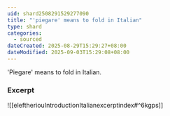```yaml
---
uid: shard2508291529277090
title: "'piegare' means to fold in Italian"
type: shard
categories:
  - sourced
dateCreated: 2025-08-29T15:29:27+08:00
dateModified: 2025-09-03T15:29:08+08:00
---
```

'Piegare' means to fold in Italian.
### Excerpt
![[eleftheriouIntroductionItalianexcerptindex#^6kgps]]